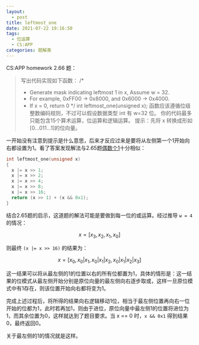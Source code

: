 ```yaml
---
layout:
  - post
title: leftmost_one
date: 2021-07-22 19:16:50
tags: 
  - 位运算
  - CS:APP
categories: 题解类
---
```


CS:APP homework 2.66 题：

> 写出代码实现如下函数：
> /*
>  * Generate mask indicating leftmost 1 in x, Assume w = 32.
>  * For example, 0xFF00 -> 0x8000, and 0x6000 -> 0x4000.
>  * If x = 0, return 0
>  */
> int leftmost_one(unsigned x);
> 函数应该遵循位级整数编码规则，不过可以假设数据类型 int 有 w=32 位。
> 你的代码最多只能包含15个算术运算，位运算和逻辑运算。
> 提示：先将 x 转换成形如[0...011...1]的位向量。

<!--more-->

一开始没有注意到提示是什么意思，后来才反应过来是要将从左侧第一个1开始向右都设置为1。看了答案发现解法与2.65题[偶数个1](https://blog.zhuwenq.icu/2021/07/19/%E5%88%A4%E6%96%AD%E6%95%B4%E6%95%B0%E4%BD%8D%E6%A8%A1%E5%BC%8F%E4%B8%AD%E6%98%AF%E5%90%A6%E6%9C%89%E5%81%B6%E6%95%B0%E4%B8%AA1/)十分相似：

```C
int leftmost_one(unsigned x)
{
  x |= x >> 1;
  x |= x >> 2;
  x |= x >> 4;
  x |= x >> 8;
  x |= x >> 16;
  return (x >> 1) + (x && 0x1);
}
```

结合2.65题的启示，这道题的解法可能是要做到每一位的或运算。经过推导 `w = 4` 的情况：

$$x = [x_3, x_2, x_1, x_0]$$

则最终 `(x |= x >> 16)` 的结果为：

$$x = [x_0, x_0 | x_1, x_0 | x_1 | x_2, x_0 | x_1 | x_2 | x_3]$$

这一结果可以将从最左侧的1的位置以右的所有位都置为1，具体的情形是：这一结果的位模式从最左侧开始分别是原位向量的最左侧向右逐步取或，这样一旦原位模式中有1存在，则该位置开始向右都将变为1。

完成上述过程后，将所得的结果向右逻辑移动1位，相当于最左侧位置再向右一位开始的位都为1，此时若再加1，则由于进位，原位向量中最左侧1的位置将进位为1，而其余位置为0，这样就达到了题目要求。当 x == 0 时，`x && 0x1` 得到结果0，最终返回0。

关于最左侧的1的情况就是这样。